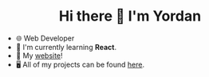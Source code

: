 <h1 align="center"> Hi there 👋 I'm Yordan</h1>

- 🌐 Web Developer
- 🌱 I'm currently learning **React**.
- 🔗 My <a href="www.dantcho.com">website</a>!
- 🖥️ All of my projects can be found <a href="https://github.com/DantchoLV9?tab=repositories">here</a>.
